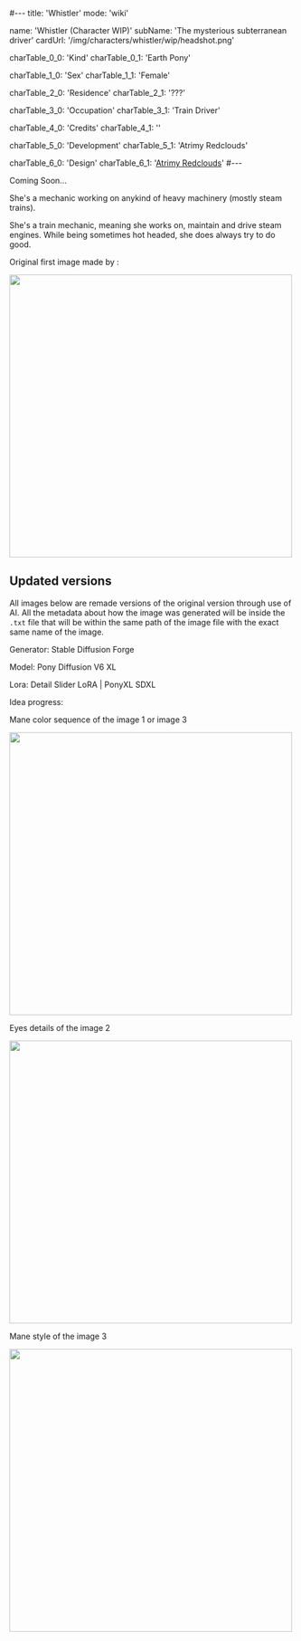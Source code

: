 #---
title: 'Whistler'
mode: 'wiki'

name: 'Whistler (Character WIP)'
subName: 'The mysterious subterranean driver'
cardUrl: '/img/characters/whistler/wip/headshot.png'

charTable_0_0: 'Kind'
charTable_0_1: 'Earth Pony'

charTable_1_0: 'Sex'
charTable_1_1: 'Female'

charTable_2_0: 'Residence'
charTable_2_1: '???'

charTable_3_0: 'Occupation'
charTable_3_1: 'Train Driver'

charTable_4_0: 'Credits'
charTable_4_1: ''

charTable_5_0: 'Development'
charTable_5_1: 'Atrimy Redclouds'

charTable_6_0: 'Design'
charTable_6_1: '[Atrimy Redclouds](https://www.deviantart.com/atrimy-redclouds)'
#---

Coming Soon...

She's a mechanic working on anykind of heavy machinery (mostly steam trains).

She's a train mechanic, meaning she works on, maintain and drive steam engines. 
While being sometimes hot headed, she does always try to do good.

Original first image made by :

<img src="/img/characters/whistler/wip/headshot.png" height="500">

## Updated versions

All images below are remade versions of the original version through use of AI. All the metadata about how the image was generated will be inside the `.txt` file that will be within the same path of the image file with the exact same name of the image.

Generator: Stable Diffusion Forge

Model: Pony Diffusion V6 XL

Lora: Detail Slider LoRA | PonyXL SDXL

Idea progress:

Mane color sequence of the image 1 or image 3

<img src="/img/demo/whistler/1/00012-206539572.png" height="500">

Eyes details of the image 2

<img src="/img/demo/whistler/1/00014-303501042.png" height="500">

Mane style of the image 3

<img src="/img/demo/whistler/1/00018-1416256136.png" height="500">